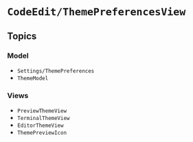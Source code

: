# ``CodeEdit/ThemePreferencesView``

## Topics

### Model

- ``Settings/ThemePreferences``
- ``ThemeModel``

### Views

- ``PreviewThemeView``
- ``TerminalThemeView``
- ``EditorThemeView``
- ``ThemePreviewIcon``
